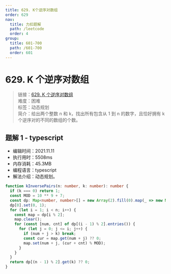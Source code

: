 ```yaml
---
title: 629. K个逆序对数组
order: 629
nav:
  title: 力扣题解
  path: /leetcode
  order: 4
group:
  title: 601-700
  path: /601-700
  order: 601
---
```


# 629. K 个逆序对数组

> 链接：[629. K 个逆序对数组](https://leetcode-cn.com/problems/k-inverse-pairs-array/)  
> 难度：困难  
> 标签：动态规划  
> 简介：给出两个整数 n 和 k，找出所有包含从 1 到 n 的数字，且恰好拥有 k 个逆序对的不同的数组的个数。

## 题解 1 - typescript

- 编辑时间：2021.11.11
- 执行用时：5508ms
- 内存消耗：45.3MB
- 编程语言：typescript
- 解法介绍：动态规划。

```typescript
function kInversePairs(n: number, k: number): number {
  if (k === 0) return 1;
  const MOD = 10 ** 9 + 7;
  const dp: Map<number, number>[] = new Array(2).fill(0).map(_ => new Map());
  dp[0].set(0, 1);
  for (let i = 1; i < n; i++) {
    const map = dp[i % 2];
    map.clear();
    for (const [num, cnt] of dp[(i - 1) % 2].entries()) {
      for (let j = 0; j <= i; j++) {
        if (num + j > k) break;
        const cur = map.get(num + j) ?? 0;
        map.set(num + j, (cur + cnt) % MOD);
      }
    }
  }
  return dp[(n - 1) % 2].get(k) ?? 0;
}
```
